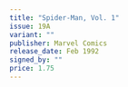 ```yaml
---
title: "Spider-Man, Vol. 1"
issue: 19A
variant: ""
publisher: Marvel Comics
release_date: Feb 1992
signed_by: ""
price: 1.75
---
```

